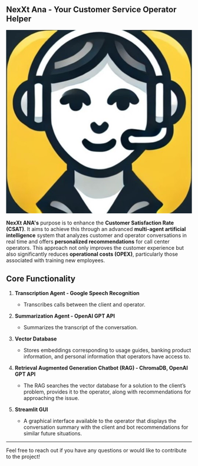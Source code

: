 ## NexXt Ana - Your Customer Service Operator Helper

![NexXt ANA Logo](logo.jpg)

**NexXt ANA's** purpose is to enhance the **Customer Satisfaction Rate (CSAT)**. It aims to achieve this through an advanced **multi-agent artificial intelligence** system that analyzes customer and operator conversations in real time and offers **personalized recommendations** for call center operators. This approach not only improves the customer experience but also significantly reduces **operational costs (OPEX)**, particularly those associated with training new employees.

## Core Functionality

1. **Transcription Agent - Google Speech Recognition**  
   - Transcribes calls between the client and operator.

2. **Summarization Agent - OpenAI GPT API**  
   - Summarizes the transcript of the conversation.

3. **Vector Database**  
   - Stores embeddings corresponding to usage guides, banking product information, and personal information that operators have access to.

4. **Retrieval Augmented Generation Chatbot (RAG) - ChromaDB, OpenAI GPT API**  
   - The RAG searches the vector database for a solution to the client’s problem, provides it to the operator, along with recommendations for approaching the issue.

5. **Streamlit GUI**  
   - A graphical interface available to the operator that displays the conversation summary with the client and bot recommendations for similar future situations.

---

Feel free to reach out if you have any questions or would like to contribute to the project!
